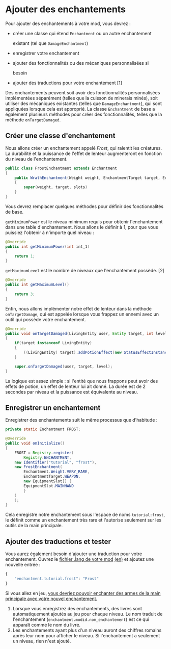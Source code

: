 # Ajouter des enchantements

Pour ajouter des enchantements à votre mod, vous devrez :

* créer une classe qui étend `Enchantment` ou un autre enchantement

  existant \(tel que `DamageEnchantment`\)

* enregistrer votre enchantement
* ajouter des fonctionnalités ou des mécaniques personnalisées si

  besoin

* ajouter des traductions pour votre enchantement \[1\]

Des enchantements peuvent soit avoir des fonctionnalités personnalisées implémentées séparément \(telles que la cuisson de minerais minés\), soit utiliser des mécaniques existantes \(telles que `DamageEnchantment`\), qui sont appliquées lorsque cela est approprié. La classe `Enchantment` de base a également plusieurs méthodes pour créer des fonctionnalités, telles que la méthode `onTargetDamaged`.

## Créer une classe d'enchantement

Nous allons créer un enchantement appelé _Frost_, qui ralentit les créatures. La durabilité et la puissance de l'effet de lenteur augmenteront en fonction du niveau de l'enchantement.

```java
public class FrostEnchantment extends Enchantment 
{
    public WrathEnchantment(Weight weight, EnchantmentTarget target, EquipmentSlot[] slots)
    {
        super(weight, target, slots)
    }
}
```

Vous devrez remplacer quelques méthodes pour définir des fonctionnalités de base.

`getMinimumPower` est le niveau minimum requis pour obtenir l'enchantement dans une table d'enchantement. Nous allons le définir à 1, pour que vous puissiez l'obtenir à n'importe quel niveau :

```java
@Override
public int getMinimumPower(int int_1)
{
    return 1;
}
```

`getMaximumLevel` est le nombre de niveaux que l'enchantement possède. \[2\]

```java
@Override
public int getMaximumLevel()
{
    return 3;
}
```

Enfin, nous allons implémenter notre effet de lenteur dans la méthode `onTargetDamage`, qui est appelée lorsque vous frappez un ennemi avec un outil qui possède votre enchantement.

```java
@Override
public void onTargetDamaged(LivingEntity user, Entity target, int level)
{
    if(target instanceof LivingEntity)
    {
        ((LivingEntity) target).addPotionEffect(new StatusEffectInstance(StatusEffects.SLOWNESS, 20 * 2 * level, level - 1));
    }

    super.onTargetDamaged(user, target, level);
}
```

La logique est assez simple : si l'entité que nous frappons peut avoir des effets de potion, un effet de lenteur lui ait donné. La durée est de 2 secondes par niveau et la puissance est équivalente au niveau.

## Enregistrer un enchantement

Enregistrer des enchantements suit le même processus que d'habitude :

```java
private static Enchantment FROST;

@Override
public void onInitialize()
{
    FROST = Registry.register(
        Registry.ENCHANTMENT,
    new Identifier("tutorial", "frost"),
    new FrostEnchantment(
        Enchantment.Weight.VERY_RARE,
        EnchantmentTarget.WEAPON,
        new EquipmentSlot[] {
        EquipmentSlot.MAINHAND
        }
    )
    );
}
```

Cela enregistre notre enchantement sous l'espace de noms `tutorial:frost`, le définit comme un enchantement très rare et l'autorise seulement sur les outils de la main principale.

## Ajouter des traductions et tester

Vous aurez également besoin d'ajouter une traduction pour votre enchantement. Ouvrez le [fichier .lang de votre mod](https://github.com/natanfudge/fabric-docs/tree/fb92e6ab23f58adab5aea8a405e821d5669beb39/docs/French/tutoriel/lang.md) [\(en\)](../../modding-tutorials/miscellaneous/lang.md) et ajoutez une nouvelle entrée :

```javascript
{
    "enchantment.tutorial.frost": "Frost"
}
```

Si vous allez en jeu, [vous devriez pouvoir enchanter des armes de la main principale avec votre nouvel enchantement.](https://i.imgur.com/31nFl2H.png)

1. Lorsque vous enregistrez des enchantements, des livres sont automatiquement ajoutés au jeu pour chaque niveau. Le nom traduit de l'enchantement \(`enchantment.modid.nom_enchantement`\) est ce qui apparaît comme le nom du livre.
2. Les enchantements ayant plus d'un niveau auront des chiffres romains après leur nom pour afficher le niveau. Si l'enchantement a seulement un niveau, rien n'est ajouté.


